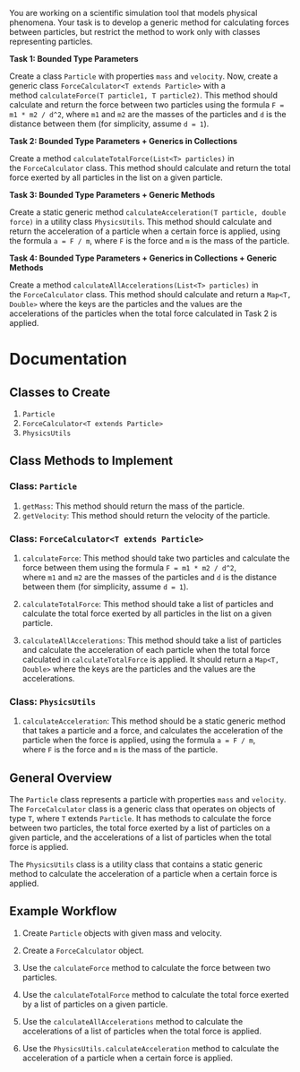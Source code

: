 You are working on a scientific simulation tool that models physical phenomena. Your task is to develop a generic method for calculating forces between particles, but restrict the method to work only with classes representing particles.

**Task 1: Bounded Type Parameters**

Create a class `Particle` with properties `mass` and `velocity`. Now, create a generic class `ForceCalculator<T extends Particle>` with a method `calculateForce(T particle1, T particle2)`. This method should calculate and return the force between two particles using the formula `F = m1 * m2 / d^2`, where `m1` and `m2` are the masses of the particles and `d` is the distance between them (for simplicity, assume `d = 1`).

**Task 2: Bounded Type Parameters + Generics in Collections**

Create a method `calculateTotalForce(List<T> particles)` in the `ForceCalculator` class. This method should calculate and return the total force exerted by all particles in the list on a given particle.

**Task 3: Bounded Type Parameters + Generic Methods**

Create a static generic method `calculateAcceleration(T particle, double force)` in a utility class `PhysicsUtils`. This method should calculate and return the acceleration of a particle when a certain force is applied, using the formula `a = F / m`, where `F` is the force and `m` is the mass of the particle.

**Task 4: Bounded Type Parameters + Generics in Collections + Generic Methods**

Create a method `calculateAllAccelerations(List<T> particles)` in the `ForceCalculator` class. This method should calculate and return a `Map<T, Double>` where the keys are the particles and the values are the accelerations of the particles when the total force calculated in Task 2 is applied.


# Documentation

## Classes to Create

1. `Particle`
2. `ForceCalculator<T extends Particle>`
3. `PhysicsUtils`

## Class Methods to Implement

### Class: `Particle`

1. `getMass`: This method should return the mass of the particle.
2. `getVelocity`: This method should return the velocity of the particle.

### Class: `ForceCalculator<T extends Particle>`

1. `calculateForce`: This method should take two particles and calculate the force between them using the formula `F = m1 * m2 / d^2`, where `m1` and `m2` are the masses of the particles and `d` is the distance between them (for simplicity, assume `d = 1`).
    
2. `calculateTotalForce`: This method should take a list of particles and calculate the total force exerted by all particles in the list on a given particle.
    
3. `calculateAllAccelerations`: This method should take a list of particles and calculate the acceleration of each particle when the total force calculated in `calculateTotalForce` is applied. It should return a `Map<T, Double>` where the keys are the particles and the values are the accelerations.
    

### Class: `PhysicsUtils`

1. `calculateAcceleration`: This method should be a static generic method that takes a particle and a force, and calculates the acceleration of the particle when the force is applied, using the formula `a = F / m`, where `F` is the force and `m` is the mass of the particle.

## General Overview

The `Particle` class represents a particle with properties `mass` and `velocity`. The `ForceCalculator` class is a generic class that operates on objects of type `T`, where `T` extends `Particle`. It has methods to calculate the force between two particles, the total force exerted by a list of particles on a given particle, and the accelerations of a list of particles when the total force is applied.

The `PhysicsUtils` class is a utility class that contains a static generic method to calculate the acceleration of a particle when a certain force is applied.

## Example Workflow

1. Create `Particle` objects with given mass and velocity.
    
2. Create a `ForceCalculator` object.
    
3. Use the `calculateForce` method to calculate the force between two particles.
    
4. Use the `calculateTotalForce` method to calculate the total force exerted by a list of particles on a given particle.
    
5. Use the `calculateAllAccelerations` method to calculate the accelerations of a list of particles when the total force is applied.
    
6. Use the `PhysicsUtils.calculateAcceleration` method to calculate the acceleration of a particle when a certain force is applied.